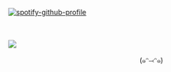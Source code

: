 [![spotify-github-profile](https://spotify-github-profile.kittinanx.com/api/view?uid=wjdes5kajmt1gqhbzctuzbgid&cover_image=true&theme=natemoo-re&show_offline=false&background_color=121212&interchange=true&bar_color=53b14f&bar_color_cover=false)](https://github.com/kittinan/spotify-github-profile) 

 ㅤ ㅤ ㅤ ㅤ ㅤ ㅤ ㅤ ㅤ ㅤ  
 

![](https://64.media.tumblr.com/8b5c79a4d01c8664a047240e7c766067/19e56d34ca10340c-4f/s1280x1920/2cfa89749eddace0e3acae24bf9b46d829a1e7a4.jpg)


 ㅤ ㅤ ㅤ ㅤ   ㅤ ㅤ ㅤ ㅤ ㅤ ㅤ ㅤ ㅤ ㅤ   ㅤ ㅤㅤ   (๑ᵔ⤙ᵔ๑)
 



